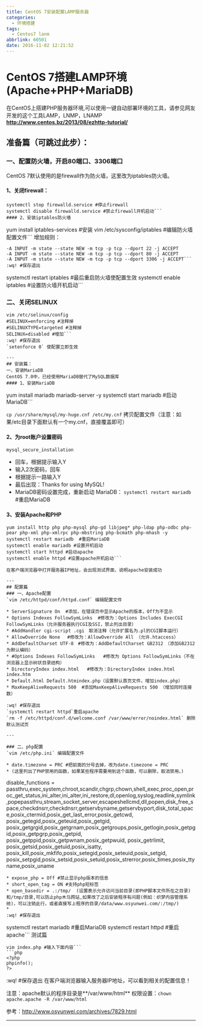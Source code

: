 ```yaml
---
title: CentOS 7安装配置LAMP服务器
categories:
  - 环境搭建
tags:
  - Centos7 lanm
abbrlink: 60501
date: 2016-11-02 12:21:52
---
```


# CentOS 7搭建LAMP环境(Apache+PHP+MariaDB)

在CentOS上搭建PHP服务器环境,可以使用一键自动部署环境的工具，请参见网友开发的这个工具LAMP，LNMP，LNAMP
**http://www.centos.bz/2013/08/ezhttp-tutorial/**
 
## 准备篇（可跳过此步）：
### 一、配置防火墙，开启80端口、3306端口
CentOS 7默认使用的是firewall作为防火墙，这里改为iptables防火墙。
#### 1、关闭firewall：
```
systemctl stop firewalld.service #停止firewall
systemctl disable firewalld.service #禁止firewall开机启动```
#### 2、安装iptables防火墙
```
yum install iptables-services #安装
vim /etc/sysconfig/iptables #编辑防火墙配置文件```
增加规则：
```
-A INPUT -m state --state NEW -m tcp -p tcp --dport 22 -j ACCEPT
-A INPUT -m state --state NEW -m tcp -p tcp --dport 80 -j ACCEPT
-A INPUT -m state --state NEW -m tcp -p tcp --dport 3306 -j ACCEPT```
:wq! #保存退出
```
systemctl restart iptables #最后重启防火墙使配置生效
systemctl enable iptables #设置防火墙开机启动```
### 二、关闭SELINUX
```
vim /etc/selinux/config
#SELINUX=enforcing #注释掉
#SELINUXTYPE=targeted #注释掉
SELINUX=disabled #增加```
:wq! #保存退出
`setenforce 0` 使配置立即生效

---
## 安装篇：
一、安装MariaDB
CentOS 7.0中，已经使用MariaDB替代了MySQL数据库
#### 1、安装MariaDB
```
yum install mariadb mariadb-server -y
systemctl start mariadb #启动MariaDB```

`cp /usr/share/mysql/my-huge.cnf /etc/my.cnf` 拷贝配置文件（注意：如果/etc目录下面默认有一个my.cnf，直接覆盖即可）
#### 2、为root账户设置密码
`mysql_secure_installation`

* 回车，根据提示输入Y
* 输入2次密码，回车
* 根据提示一路输入Y
* 最后出现：Thanks for using MySQL!
* MariaDB密码设置完成，重新启动 MariaDB：
`systemctl restart mariadb` #重启MariaDB

#### 3、安装Apache和PHP
```
yum install http php php-mysql php-gd libjpeg* php-ldap php-odbc php-pear php-xml php-xmlrpc php-mbstring php-bcmath php-mhash -y
systemctl restart mariadb  #重启MariaDB
systemctl enable mariadb #设置开机启动
systemctl start httpd #启动apache
systemctl enable httpd #设置apache开机启动```

在客户端浏览器中打开服务器IP地址，会出现测试界面，说明apache安装成功

---
## 配置篇
### 一、Apache配置
`vim /etc/httpd/conf/httpd.conf` 编辑配置文件

* ServerSignature On  #添加，在错误页中显示Apache的版本，Off为不显示
* Options Indexes FollowSymLinks  #修改为：Options Includes ExecCGI FollowSymLinks（允许服务器执行CGI及SSI，禁止列出目录）
* #AddHandler cgi-script .cgi　取消注释（允许扩展名为.pl的CGI脚本运行）
* AllowOverride None　 #修改为：AllowOverride All （允许.htaccess）
* AddDefaultCharset UTF-8　#修改为：AddDefaultCharset GB2312　（添加GB2312为默认编码）
* #Options Indexes FollowSymLinks   #修改为 Options FollowSymLinks（不在浏览器上显示树状目录结构）
* DirectoryIndex index.html   #修改为：DirectoryIndex index.html index.htm
* Default.html Default.htmindex.php（设置默认首页文件，增加index.php）
* MaxKeepAliveRequests 500  #添加MaxKeepAliveRequests 500 （增加同时连接数）

:wq! #保存退出
`systemctl restart httpd`重启apache
`rm -f /etc/httpd/conf.d/welcome.conf /var/www/error/noindex.html` 删除默认测试页

---

### 二、php配置
`vim /etc/php.ini` 编辑配置文件

* date.timezone = PRC #把前面的分号去掉，改为date.timezone = PRC
* (这里列出了PHP禁用的函数，如果某些程序需要用到这个函数，可以删除，取消禁用。)
```
disable_functions = passthru,exec,system,chroot,scandir,chgrp,chown,shell_exec,proc_open,proc_get_status,ini_alter,ini_alter,ini_restore,dl,openlog,syslog,readlink,symlink,popepassthru,stream_socket_server,escapeshellcmd,dll,popen,disk_free_space,checkdnsrr,checkdnsrr,getservbyname,getservbyport,disk_total_space,posix_ctermid,posix_get_last_error,posix_getcwd, posix_getegid,posix_geteuid,posix_getgid, posix_getgrgid,posix_getgrnam,posix_getgroups,posix_getlogin,posix_getpgid,posix_getpgrp,posix_getpid, posix_getppid,posix_getpwnam,posix_getpwuid, posix_getrlimit, posix_getsid,posix_getuid,posix_isatty, posix_kill,posix_mkfifo,posix_setegid,posix_seteuid,posix_setgid, posix_setpgid,posix_setsid,posix_setuid,posix_strerror,posix_times,posix_ttyname,posix_uname 
```
* expose_php = Off #禁止显示php版本的信息
* short_open_tag = ON #支持php短标签
* open_basedir = .:/tmp/  (设置表示允许访问当前目录(即PHP脚本文件所在之目录)和/tmp/目录,可以防止php木马跨站,如果改了之后安装程序有问题(例如：织梦内容管理系统)，可以注销此行，或者直接写上程序的目录/data/www.osyunwei.com/:/tmp/)
* 
:wq! #保存退出
```
systemctl restart mariadb #重启MariaDB
systemctl restart httpd #重启apache```
测试篇
```cd /var/www/html
vim index.php #输入下面内容```
```php
<?php
phpinfo();
?>
```
:wq! #保存退出
在客户端浏览器输入服务器IP地址，可以看到相关的配置信息！

注意：apache默认的程序目录是**/var/www/html**
权限设置：`chown apache.apache -R /var/www/html`

参考：http://www.osyunwei.com/archives/7829.html

---